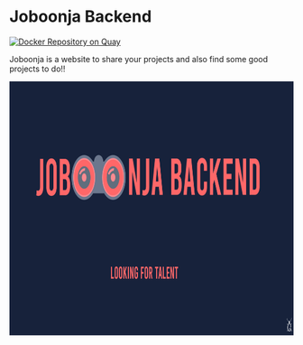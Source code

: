 # Joboonja Backend

[![Docker Repository on Quay](https://quay.io/repository/ysjf/joboonja_back/status "Docker Repository on Quay")](https://quay.io/repository/ysjf/joboonja_back)


Joboonja is a website to share your projects and also find some good projects to do!!

<img src="https://github.com/joboonja/Backend/blob/master/BackendCover.png" width="900" height="450" />

